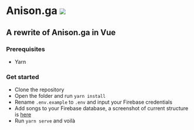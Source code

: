 

# Anison.ga ![](https://travis-ci.org/Deterio/Anison-Vue.svg?branch=master)

## A rewrite of Anison.ga in Vue

### Prerequisites
- Yarn

### Get started
- Clone the repository
- Open the folder and run `yarn install`
- Rename `.env.example` to `.env` and input your Firebase credentials
- Add songs to your Firebase database, a screenshot of current structure is [here](https://i.imgur.com/xlc5RBR.png)
- Run `yarn serve` and voilà
